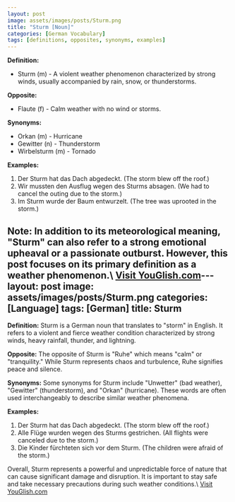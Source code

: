 ```yaml
---
layout: post
image: assets/images/posts/Sturm.png
title: "Sturm [Noun]"
categories: [German Vocabulary]
tags: [definitions, opposites, synonyms, examples]
---
```


**Definition:**
* Sturm (m) - A violent weather phenomenon characterized by strong winds, usually accompanied by rain, snow, or thunderstorms.

**Opposite:**
* Flaute (f) - Calm weather with no wind or storms.

**Synonyms:**
* Orkan (m) - Hurricane
* Gewitter (n) - Thunderstorm
* Wirbelsturm (m) - Tornado

**Examples:**
1. Der Sturm hat das Dach abgedeckt. (The storm blew off the roof.)
2. Wir mussten den Ausflug wegen des Sturms absagen. (We had to cancel the outing due to the storm.)
3. Im Sturm wurde der Baum entwurzelt. (The tree was uprooted in the storm.)

**Note:** In addition to its meteorological meaning, "Sturm" can also refer to a strong emotional upheaval or a passionate outburst. However, this post focuses on its primary definition as a weather phenomenon.\ <a id="yg-widget-0" class="youglish-widget" data-query="Sturm" data-lang="german" data-components="8412" data-auto-start="0" data-bkg-color="theme_light" data-title="How%20to%20pronounce%20Sturm%20in%20German"  rel="nofollow" href="https://youglish.com">Visit YouGlish.com</a><script async src="https://youglish.com/public/emb/widget.js" charset="utf-8"></script>---
layout: post
image: assets/images/posts/Sturm.png
categories: [Language]
tags: [German]
title: Sturm
---

**Definition:**
Sturm is a German noun that translates to "storm" in English. It refers to a violent and fierce weather condition characterized by strong winds, heavy rainfall, thunder, and lightning. 

**Opposite:**
The opposite of Sturm is "Ruhe" which means "calm" or "tranquility." While Sturm represents chaos and turbulence, Ruhe signifies peace and silence.

**Synonyms:**
Some synonyms for Sturm include "Unwetter" (bad weather), "Gewitter" (thunderstorm), and "Orkan" (hurricane). These words are often used interchangeably to describe similar weather phenomena.

**Examples:**
1. Der Sturm hat das Dach abgedeckt. (The storm blew off the roof.)
2. Alle Flüge wurden wegen des Sturms gestrichen. (All flights were canceled due to the storm.)
3. Die Kinder fürchteten sich vor dem Sturm. (The children were afraid of the storm.)

Overall, Sturm represents a powerful and unpredictable force of nature that can cause significant damage and disruption. It is important to stay safe and take necessary precautions during such weather conditions.\ <a id="yg-widget-0" class="youglish-widget" data-query="Sturm" data-lang="german" data-components="8412" data-auto-start="0" data-bkg-color="theme_light" data-title="How%20to%20pronounce%20Sturm%20in%20German"  rel="nofollow" href="https://youglish.com">Visit YouGlish.com</a><script async src="https://youglish.com/public/emb/widget.js" charset="utf-8"></script>